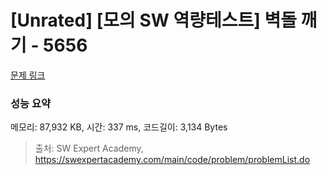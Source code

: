 # [Unrated] [모의 SW 역량테스트] 벽돌 깨기 - 5656 

[문제 링크](https://swexpertacademy.com/main/code/problem/problemDetail.do?contestProbId=AWXRQm6qfL0DFAUo) 

### 성능 요약

메모리: 87,932 KB, 시간: 337 ms, 코드길이: 3,134 Bytes



> 출처: SW Expert Academy, https://swexpertacademy.com/main/code/problem/problemList.do